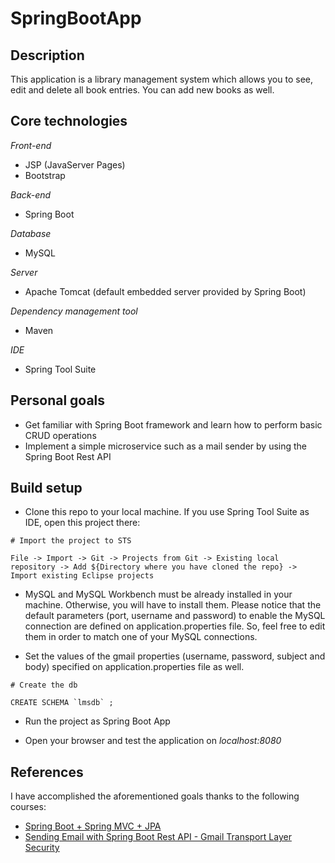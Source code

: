 # SpringBootApp

## Description

This application is a library management system which allows you to see, edit and delete all book entries. You can add new books as well. 

## Core technologies

*Front-end*

- JSP (JavaServer Pages)
- Bootstrap

*Back-end*

- Spring Boot

*Database*

- MySQL

*Server*

- Apache Tomcat (default embedded server provided by Spring Boot)

*Dependency management tool*

- Maven

*IDE*

- Spring Tool Suite


## Personal goals

- Get familiar with Spring Boot framework and learn how to perform basic CRUD operations
- Implement a simple microservice such as a mail sender by using the Spring Boot Rest API

## Build setup

- Clone this repo to your local machine. If you use Spring Tool Suite as IDE, open this project there:

```
# Import the project to STS

File -> Import -> Git -> Projects from Git -> Existing local repository -> Add ${Directory where you have cloned the repo} -> Import existing Eclipse projects
```

- MySQL and MySQL Workbench must be already installed in your machine. Otherwise, you will have to install them. Please notice that the default parameters (port, username and password) to enable the MySQL connection are defined on application.properties file. So, feel free to edit them in order to match one of your MySQL connections.

- Set the values of the gmail properties (username, password, subject and body) specified on application.properties file as well.

```
# Create the db

CREATE SCHEMA `lmsdb` ;
```

- Run the project as Spring Boot App

- Open your browser and test the application on *localhost:8080*

## References

I have accomplished the aforementioned goals thanks to the following courses:

- [Spring Boot + Spring MVC + JPA](https://www.youtube.com/watch?v=II8V0_ilRbU&list=PLdJYl6XU45uLIHaPBQEj-cEMynAl0oeiz&index=1)
- [Sending Email with Spring Boot Rest API - Gmail Transport Layer Security](https://www.youtube.com/watch?v=G4PUeYbqO80)
